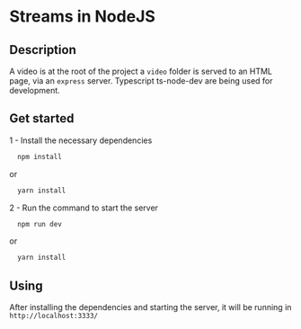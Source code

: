 # Streams in NodeJS

## Description

A video is at the root of the project a `video` folder is served to an HTML page, via an `express` server. Typescript ts-node-dev are being used for development.

## Get started

1 - Install the necessary dependencies

```bash
  npm install
```
or 
 
```bash
  yarn install
```
 
2 - Run the command to start the server

```bash
  npm run dev
```

or 

```bash
  yarn install
```

## Using
After installing the dependencies and starting the server, it will be running in `http://localhost:3333/`